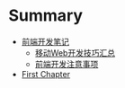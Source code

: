 # Summary

* [前端开发笔记](README.md)
   * [移动Web开发技巧汇总](yidongweb_kai_fa_ji_qiao_hui_zong_md_md.md)
   * [前端开发注意事项](前端开发注意事项.md)
* [First Chapter](chapter1.md)

